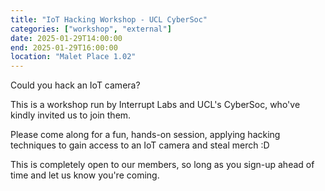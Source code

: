 ```yaml
---
title: "IoT Hacking Workshop - UCL CyberSoc"
categories: ["workshop", "external"]
date: 2025-01-29T14:00:00
end: 2025-01-29T16:00:00
location: "Malet Place 1.02"
---
```


Could you hack an IoT camera?

<!--more-->

This is a workshop run by Interrupt Labs and UCL's CyberSoc, who've kindly invited us to join them.

Please come along for a fun, hands-on session, applying hacking techniques to gain access to an IoT camera and steal merch :D

This is completely open to our members, so long as you sign-up ahead of time and let us know you're coming.
